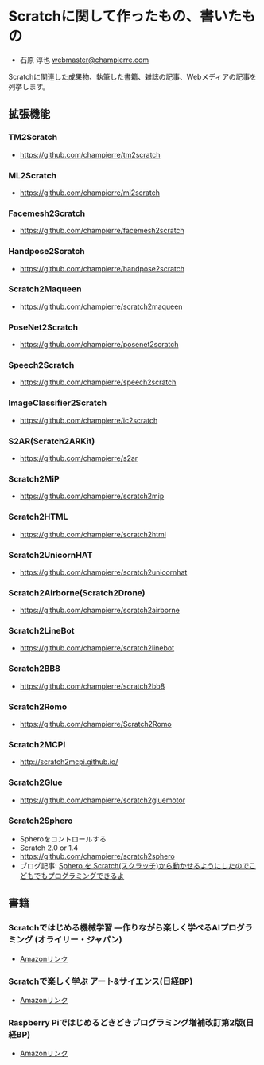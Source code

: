 # Scratchに関して作ったもの、書いたもの

* 石原 淳也 <webmaster@champierre.com>

Scratchに関連した成果物、執筆した書籍、雑誌の記事、Webメディアの記事を列挙します。

## 拡張機能

### TM2Scratch

- https://github.com/champierre/tm2scratch

### ML2Scratch

- https://github.com/champierre/ml2scratch

### Facemesh2Scratch

- https://github.com/champierre/facemesh2scratch

### Handpose2Scratch

- https://github.com/champierre/handpose2scratch

### Scratch2Maqueen

- https://github.com/champierre/scratch2maqueen

### PoseNet2Scratch

- https://github.com/champierre/posenet2scratch

### Speech2Scratch

- https://github.com/champierre/speech2scratch

### ImageClassifier2Scratch

- https://github.com/champierre/ic2scratch

### S2AR(Scratch2ARKit)

- https://github.com/champierre/s2ar

### Scratch2MiP

- https://github.com/champierre/scratch2mip

### Scratch2HTML

- https://github.com/champierre/scratch2html

### Scratch2UnicornHAT

- https://github.com/champierre/scratch2unicornhat

### Scratch2Airborne(Scratch2Drone)

- https://github.com/champierre/scratch2airborne

### Scratch2LineBot

- https://github.com/champierre/scratch2linebot

### Scratch2BB8

- https://github.com/champierre/scratch2bb8

### Scratch2Romo

- https://github.com/champierre/Scratch2Romo

### Scratch2MCPI

- http://scratch2mcpi.github.io/

### Scratch2Glue

- https://github.com/champierre/scratch2gluemotor

### Scratch2Sphero

- Spheroをコントロールする
- Scratch 2.0 or 1.4
- https://github.com/champierre/scratch2sphero
- ブログ記事: [Sphero を Scratch(スクラッチ)から動かせるようにしたのでこどもでもプログラミングできるよ](https://blog.champierre.com/1029)

## 書籍

### Scratchではじめる機械学習 ―作りながら楽しく学べるAIプログラミング (オライリー・ジャパン)

- [Amazonリンク](https://www.amazon.co.jp/dp/4873119189?&_encoding=UTF8&tag=junyasdiary-22)

### Scratchで楽しく学ぶ アート&サイエンス(日経BP)

- [Amazonリンク](https://www.amazon.co.jp/dp/4822292339?&_encoding=UTF8&tag=junyasdiary-22)

### Raspberry Piではじめるどきどきプログラミング増補改訂第2版(日経BP)

- [Amazonリンク](https://www.amazon.co.jp/dp/4822253120?&_encoding=UTF8&tag=junyasdiary-22)
